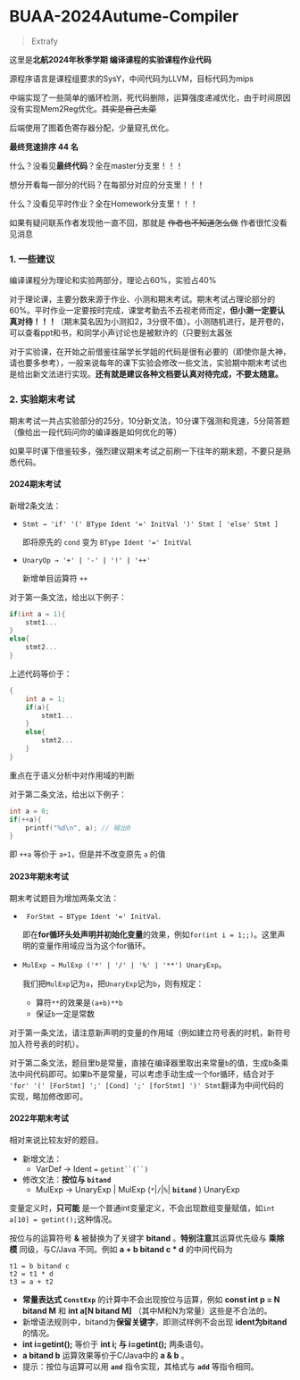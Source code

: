 # BUAA-2024Autume-Compiler

> Extrafy

这里是**北航2024年秋季学期 编译课程的实验课程作业代码**

源程序语言是课程组要求的SysY，中间代码为LLVM，目标代码为mips

中端实现了一些简单的循环检测，死代码删除，运算强度递减优化，由于时间原因没有实现Mem2Reg优化。~~其实是自己太菜~~

后端使用了图着色寄存器分配，少量窥孔优化。

**最终竞速排序 44 名**

什么？没看见**最终代码**？全在master分支里！！！

想分开看每一部分的代码？在每部分对应的分支里！！！

什么？没看见平时作业？全在Homework分支里！！！

如果有疑问联系作者发现他一直不回，那就是 ~~作者也不知道怎么做~~ 作者很忙没看见消息

### 1. 一些建议

编译课程分为理论和实验两部分，理论占60%，实验占40%

对于理论课，主要分数来源于作业、小测和期末考试。期末考试占理论部分的60%。平时作业一定要按时完成，课堂考勤去不去视老师而定，**但小测一定要认真对待！！！**（期末莫名因为小测扣2，3分很不值）。小测随机进行，是开卷的，可以查看ppt和书，和同学小声讨论也是被默许的（只要别太嚣张

对于实验课，在开始之前借鉴往届学长学姐的代码是很有必要的（即使你是大神，请也要多参考），一般来说每年的课下实验会修改一些文法，实验期中期末考试也是给出新文法进行实现。**还有就是建议各种文档要认真对待完成，不要太随意。**

### **2. 实验期末考试**

期末考试一共占实验部分的25分，10分新文法，10分课下强测和竞速，5分简答题（像给出一段代码问你的编译器是如何优化的等）

如果平时课下借鉴较多，强烈建议期末考试之前刷一下往年的期末题，不要只是熟悉代码。

#### 2024期末考试

新增2条文法：

* `Stmt → 'if' '(' BType Ident '=' InitVal ')' Stmt [ 'else' Stmt ]`

  即将原先的 `cond` 变为 `BType Ident '=' InitVal`

* `UnaryOp → '+' | '-' | '!' | '++'`

  新增单目运算符 `++`

对于第一条文法，给出以下例子：

```c
if(int a = 1){
	stmt1...
}
else{
	stmt2...
}
```

上述代码等价于：

```c
{
	int a = 1;
	if(a){
		stmt1...
	}
	else{
		stmt2...
	}
}
```

重点在于语义分析中对作用域的判断

对于第二条文法，给出以下例子：

```c
int a = 0;
if(++a){
	printf("%d\n", a); // 输出0
}
```

即 `++a` 等价于 `a+1`，但是并不改变原先 `a` 的值

#### 2023年期末考试

期末考试题目为增加两条文法：

- ` ForStmt → BType Ident '=' InitVal`.

  即在**for循环头处声明并初始化变量**的效果，例如`for(int i = 1;;)`。这里声明的变量作用域应当为这个for循环。

- `MulExp → MulExp ('*' | '/' | '%' | '**') UnaryExp`。

  我们把`MulExp`记为`a`，把`UnaryExp`记为`b`，则有规定：

  - 算符`**`的效果是`(a+b)**b`
  - 保证`b`一定是常数

对于第一条文法，请注意新声明的变量的作用域（例如建立符号表的时机，新符号加入符号表的时机）。

对于第二条文法，题目里b是常量，直接在编译器里取出来常量`b`的值，生成b条乘法中间代码即可。如果b不是常量，可以考虑手动生成一个for循环，结合对于` 'for' '(' [ForStmt] ';' [Cond] ';' [forStmt] ')' Stmt`翻译为中间代码的实现，略加修改即可。

#### 2022年期末考试

相对来说比较友好的题目。

- 新增文法：
  - VarDef → Ident `=` `getint``(``)`
- 修改文法：**按位与 `bitand`**
  - MulExp → UnaryExp | MulExp (`*`|`/`|`%`| **`bitand`** ) UnaryExp

变量定义时，**只可能** 是一个普通int变量定义，不会出现数组变量赋值，如`int a[10] = getint();`这种情况。

按位与的运算符号 **&** 被替换为了关键字 **bitand** 。**特别注意**其运算优先级与 **乘除模** 同级，与C/Java 不同。例如 **a + b bitand c \* d** 的中间代码为

```
t1 = b bitand c
t2 = t1 * d
t3 = a + t2
```

- **常量表达式 `ConstExp`** 的计算中不会出现按位与运算，例如 **const int p = N bitand M** 和 **int a[N bitand M]** （其中M和N为常量）这些是不合法的。
- 新增语法规则中，bitand为**保留关键字**，即测试样例不会出现 **ident为bitand** 的情况。
- **int i=getint();** 等价于 **int i; 与 i=getint();** 两条语句。
- **a bitand b** 运算效果等价于C/Java中的 **a & b** 。
- 提示：按位与运算可以用 **`and`** 指令实现，其格式与 **`add`** 等指令相同。